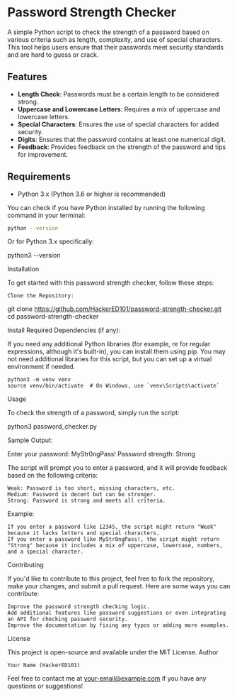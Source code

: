# Password Strength Checker

A simple Python script to check the strength of a password based on various criteria such as length, complexity, and use of special characters. This tool helps users ensure that their passwords meet security standards and are hard to guess or crack.

## Features
- **Length Check**: Passwords must be a certain length to be considered strong.
- **Uppercase and Lowercase Letters**: Requires a mix of uppercase and lowercase letters.
- **Special Characters**: Ensures the use of special characters for added security.
- **Digits**: Ensures that the password contains at least one numerical digit.
- **Feedback**: Provides feedback on the strength of the password and tips for improvement.

## Requirements

- Python 3.x (Python 3.6 or higher is recommended)

You can check if you have Python installed by running the following command in your terminal:

```bash
python --version
```

Or for Python 3.x specifically:

python3 --version

Installation

To get started with this password strength checker, follow these steps:

    Clone the Repository:

git clone https://github.com/HackerED101/password-strength-checker.git
cd password-strength-checker

Install Required Dependencies (if any):

If you need any additional Python libraries (for example, re for regular expressions, although it's built-in), you can install them using pip. You may not need additional libraries for this script, but you can set up a virtual environment if needed.

    python3 -m venv venv
    source venv/bin/activate  # On Windows, use `venv\Scripts\activate`

Usage

To check the strength of a password, simply run the script:

python3 password_checker.py

Sample Output:

Enter your password: MyStr0ngPass!
Password strength: Strong

The script will prompt you to enter a password, and it will provide feedback based on the following criteria:

    Weak: Password is too short, missing characters, etc.
    Medium: Password is decent but can be stronger.
    Strong: Password is strong and meets all criteria.

Example:

    If you enter a password like 12345, the script might return "Weak" because it lacks letters and special characters.
    If you enter a password like MyStr0ngPass!, the script might return "Strong" because it includes a mix of uppercase, lowercase, numbers, and a special character.

Contributing

If you'd like to contribute to this project, feel free to fork the repository, make your changes, and submit a pull request. Here are some ways you can contribute:

    Improve the password strength checking logic.
    Add additional features like password suggestions or even integrating an API for checking password security.
    Improve the documentation by fixing any typos or adding more examples.

License

This project is open-source and available under the MIT License.
Author

    Your Name (HackerED101)

Feel free to contact me at your-email@example.com if you have any questions or suggestions!
